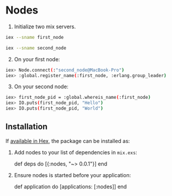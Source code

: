 # Nodes

1. Initialize two mix servers.

```sh
iex --sname first_node
```

```sh
iex --sname second_node
```

2. On your first node:
```sh
iex> Node.connect(:"second_node@MacBook-Pro")
iex> :global.register_name(:first_node, :erlang.group_leader)
```

3. On your second node:
```sh
iex> first_node_pid = :global.whereis_name(:first_node)
iex> IO.puts(first_node_pid, "Hello")
iex> IO.puts(first_node_pid, "World")
```

## Installation

If [available in Hex](https://hex.pm/docs/publish), the package can be installed as:

  1. Add nodes to your list of dependencies in `mix.exs`:

        def deps do
          [{:nodes, "~> 0.0.1"}]
        end

  2. Ensure nodes is started before your application:

        def application do
          [applications: [:nodes]]
        end


